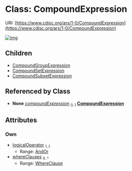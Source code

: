 
# Class: CompoundExpression




URI: [https://www.cdisc.org/ars/1-0/CompoundExpression](https://www.cdisc.org/ars/1-0/CompoundExpression)


[![img](https://yuml.me/diagram/nofunky;dir:TB/class/[WhereClause],[CompoundSubsetExpression],[CompoundSetExpression],[CompoundGroupExpression],[WhereClause]<whereClauses%200..*-%20[CompoundExpression&#124;logicalOperator:AndOr],[WhereClause]++-%20compoundExpression%200..1>[CompoundExpression],[CompoundExpression]^-[CompoundSubsetExpression],[CompoundExpression]^-[CompoundSetExpression],[CompoundExpression]^-[CompoundGroupExpression])](https://yuml.me/diagram/nofunky;dir:TB/class/[WhereClause],[CompoundSubsetExpression],[CompoundSetExpression],[CompoundGroupExpression],[WhereClause]<whereClauses%200..*-%20[CompoundExpression&#124;logicalOperator:AndOr],[WhereClause]++-%20compoundExpression%200..1>[CompoundExpression],[CompoundExpression]^-[CompoundSubsetExpression],[CompoundExpression]^-[CompoundSetExpression],[CompoundExpression]^-[CompoundGroupExpression])

## Children

 * [CompoundGroupExpression](CompoundGroupExpression.md)
 * [CompoundSetExpression](CompoundSetExpression.md)
 * [CompoundSubsetExpression](CompoundSubsetExpression.md)

## Referenced by Class

 *  **None** *[compoundExpression](compoundExpression.md)*  <sub>0..1</sub>  **[CompoundExpression](CompoundExpression.md)**

## Attributes


### Own

 * [logicalOperator](logicalOperator.md)  <sub>1..1</sub>
     * Range: [AndOr](AndOr.md)
 * [whereClauses](whereClauses.md)  <sub>0..\*</sub>
     * Range: [WhereClause](WhereClause.md)
